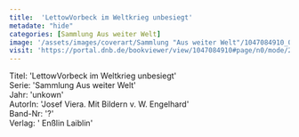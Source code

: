 ```yaml
---
title:  'LettowVorbeck im Weltkrieg unbesiegt'
metadate: "hide"
categories: [Sammlung Aus weiter Welt]
image: '/assets/images/coverart/Sammlung "Aus weiter Welt"/1047084910_00000010.jpg'
visit: 'https://portal.dnb.de/bookviewer/view/1047084910#page/n0/mode/2up'
---
```

Titel: 'LettowVorbeck im Weltkrieg unbesiegt' <br>
Serie: 'Sammlung Aus weiter Welt' <br>
Jahr: 'unkown' <br>
AutorIn: 'Josef Viera. Mit Bildern v. W. Engelhard' <br>
Band-Nr: '?' <br>
Verlag: ' Enßlin  Laiblin'